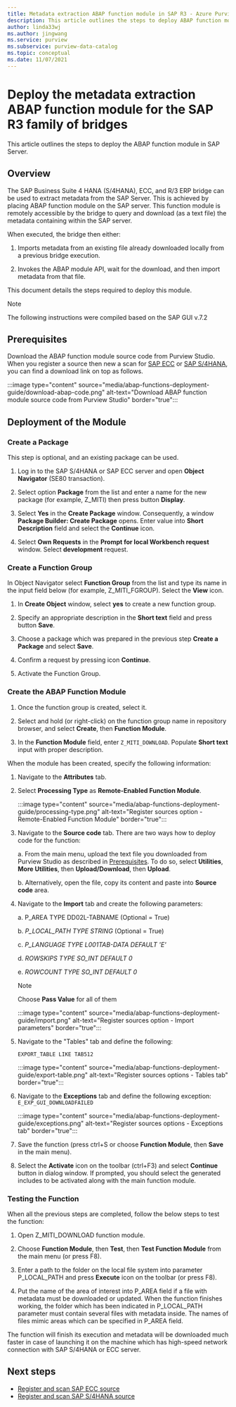 ```yaml
---
title: Metadata extraction ABAP function module in SAP R3 - Azure Purview
description: This article outlines the steps to deploy ABAP function module in SAP Server
author: linda33wj
ms.author: jingwang
ms.service: purview
ms.subservice: purview-data-catalog
ms.topic: conceptual
ms.date: 11/07/2021
---
```


# Deploy the metadata extraction ABAP function module for the SAP R3 family of bridges

This article outlines the steps to deploy the ABAP function module in SAP Server.

## Overview

The SAP Business Suite 4 HANA (S/4HANA), ECC, and R/3 ERP bridge can be used to extract metadata from the SAP Server. This is achieved by placing ABAP function module on the SAP server. This function module is remotely accessible by the bridge to query and download (as a text file) the metadata containing within the SAP server.

When executed, the bridge then either:

1. Imports metadata from an existing file already downloaded locally from a previous bridge execution.

2. Invokes the ABAP module API, wait for the download, and then import metadata from that file.

This document details the steps required to deploy this module.

> [!Note]
> The following instructions were compiled based on the SAP GUI v.7.2

## Prerequisites

Download the ABAP function module source code from Purview Studio. When you register a source then new a scan for [SAP ECC](register-scan-sapecc-source.md) or [SAP S/4HANA](register-scan-saps4hana-source.md), you can find a download link on top as follows. 

:::image type="content" source="media/abap-functions-deployment-guide/download-abap-code.png" alt-text="Download ABAP function module source code from Purview Studio" border="true":::

## Deployment of the Module

### Create a Package

This step is optional, and an existing package can be used.

1. Log in to the SAP S/4HANA or SAP ECC server and open **Object Navigator** (SE80 transaction).

2. Select option **Package** from the list and enter a name for the new package (for example, Z\_MITI) then press button **Display**.

3. Select **Yes** in the **Create Package** window. Consequently, a window **Package Builder: Create Package** opens. Enter value into **Short Description** field and select the **Continue** icon.

4. Select **Own Requests** in the **Prompt for local Workbench request** window. Select **development** request.

### Create a Function Group

In Object Navigator select **Function Group** from the list and type its name in the input field below (for example, Z\_MITI\_FGROUP). Select the **View** icon.

1. In **Create Object** window, select **yes** to create a new function group.

2. Specify an appropriate description in the **Short text** field and press button **Save**.

3. Choose a package which was prepared in the previous step **Create a Package** and select **Save**.

4. Confirm a request by pressing icon **Continue**.

5. Activate the Function Group.

### Create the ABAP Function Module

1. Once the function group is created, select it.

2. Select and hold (or right-click) on the function group name in repository browser, and select **Create**, then **Function Module**.

3. In the **Function Module** field, enter `Z_MITI_DOWNLOAD`. Populate **Short text** input with proper description.

When the module has been created, specify the following information:

1. Navigate to the **Attributes** tab.

2. Select **Processing Type** as **Remote-Enabled Function Module**.

   :::image type="content" source="media/abap-functions-deployment-guide/processing-type.png" alt-text="Register sources option - Remote-Enabled Function Module" border="true":::

3. Navigate to the **Source code** tab. There are two ways how to deploy code for the function:

   a. From the main menu, upload the text file you downloaded from Purview Studio as described in [Prerequisites](#prerequisites). To do so, select **Utilities**, **More Utilities**, then **Upload/Download**, then **Upload**.

   b. Alternatively, open the file, copy its content and paste into **Source code** area.

4. Navigate to the **Import** tab and create the following parameters:

   a.  P\_AREA TYPE DD02L-TABNAME (Optional = True)

   b.  *P\_LOCAL\_PATH TYPE STRING* (Optional = True)

   c.  *P\_LANGUAGE TYPE L001TAB-DATA DEFAULT \'E\'*

   d.  *ROWSKIPS TYPE SO\_INT DEFAULT 0*

   e.  *ROWCOUNT TYPE SO\_INT DEFAULT 0*

   > [!Note]
   > Choose **Pass Value** for all of them

   :::image type="content" source="media/abap-functions-deployment-guide/import.png" alt-text="Register sources option - Import parameters" border="true":::

5. Navigate to the "Tables" tab and define the following:

   `EXPORT_TABLE LIKE TAB512`

   :::image type="content" source="media/abap-functions-deployment-guide/export-table.png" alt-text="Register sources options - Tables tab" border="true":::

6. Navigate to the **Exceptions** tab and define the following exception: `E_EXP_GUI_DOWNLOADFAILED`

   :::image type="content" source="media/abap-functions-deployment-guide/exceptions.png" alt-text="Register sources options - Exceptions tab" border="true":::

7. Save the function (press ctrl+S or choose **Function Module**, then **Save** in the main menu).

8. Select the **Activate** icon on the toolbar (ctrl+F3) and select  **Continue** button in dialog window. If prompted, you should select  the generated includes to be activated along with the main function module.

### Testing the Function

When all the previous steps are completed, follow the below steps to test the function:

1. Open Z\_MITI\_DOWNLOAD function module.

2. Choose **Function Module**, then **Test**, then **Test Function Module** from the main menu (or press F8).

3. Enter a path to the folder on the local file system into parameter P\_LOCAL\_PATH and press **Execute** icon on the toolbar (or press F8).

4. Put the name of the area of interest into P\_AREA field if a file with metadata must be downloaded or updated. When the function finishes working, the folder which has been indicated in P\_LOCAL\_PATH parameter must contain several files with metadata inside. The names of files mimic areas which can be specified in P\_AREA field.

The function will finish its execution and metadata will be downloaded much faster in case of launching it on the machine which has high-speed network connection with SAP S/4HANA or ECC server.

## Next steps

- [Register and scan SAP ECC source](register-scan-sapecc-source.md)
- [Register and scan SAP S/4HANA source](register-scan-saps4hana-source.md)
